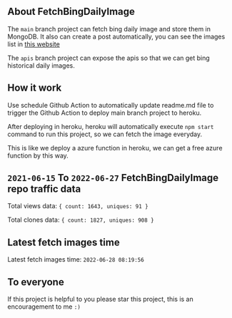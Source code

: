 ## About FetchBingDailyImage

The `main` branch project can fetch bing daily image and store them in MongoDB.
It also can create a post automatically, you can see the images list in [this website](https://oursalbum.netlify.app)

The `apis` branch project can expose the apis so that we can get bing historical daily images.

## How it work

Use schedule Github Action to automatically update readme.md file to trigger the Github Action to deploy main branch project to heroku.

After deploying in heroku, heroku will automatically execute `npm start` command to run this project, so we can fetch the image everyday.

This is like we deploy a azure function in heroku, we can get a free azure function by this way.

## `2021-06-15` To `2022-06-27` FetchBingDailyImage repo traffic data

Total views data: `{ count: 1643, uniques: 91 }`

Total clones data: `{ count: 1827, uniques: 908 }`

## Latest fetch images time

Latest fetch images time: `2022-06-28 08:19:56`

## To everyone

If this project is helpful to you please star this project, this is an encouragement to me `:)`



